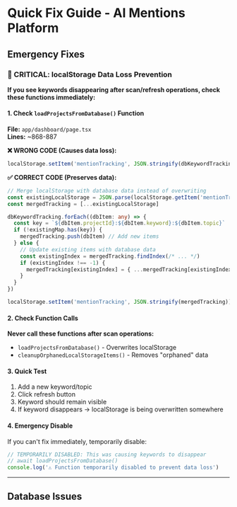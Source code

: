 # Quick Fix Guide - AI Mentions Platform

## Emergency Fixes

### **🚨 CRITICAL: localStorage Data Loss Prevention**

**If you see keywords disappearing after scan/refresh operations, check these functions immediately:**

#### **1. Check `loadProjectsFromDatabase()` Function**
**File:** `app/dashboard/page.tsx`  
**Lines:** ~868-887

**❌ WRONG CODE (Causes data loss):**
```typescript
localStorage.setItem('mentionTracking', JSON.stringify(dbKeywordTracking))
```

**✅ CORRECT CODE (Preserves data):**
```typescript
// Merge localStorage with database data instead of overwriting
const existingLocalStorage = JSON.parse(localStorage.getItem('mentionTracking') || '[]')
const mergedTracking = [...existingLocalStorage]

dbKeywordTracking.forEach((dbItem: any) => {
  const key = `${dbItem.projectId}:${dbItem.keyword}:${dbItem.topic}`
  if (!existingMap.has(key)) {
    mergedTracking.push(dbItem) // Add new items
  } else {
    // Update existing items with database data
    const existingIndex = mergedTracking.findIndex(/* ... */)
    if (existingIndex !== -1) {
      mergedTracking[existingIndex] = { ...mergedTracking[existingIndex], ...dbItem }
    }
  }
})

localStorage.setItem('mentionTracking', JSON.stringify(mergedTracking))
```

#### **2. Check Function Calls**
**Never call these functions after scan operations:**
- `loadProjectsFromDatabase()` - Overwrites localStorage
- `cleanupOrphanedLocalStorageItems()` - Removes "orphaned" data

#### **3. Quick Test**
1. Add a new keyword/topic
2. Click refresh button
3. Keyword should remain visible
4. If keyword disappears → localStorage is being overwritten somewhere

#### **4. Emergency Disable**
If you can't fix immediately, temporarily disable:
```typescript
// TEMPORARILY DISABLED: This was causing keywords to disappear
// await loadProjectsFromDatabase()
console.log('⚠️ Function temporarily disabled to prevent data loss')
```

---

## Database Issues
